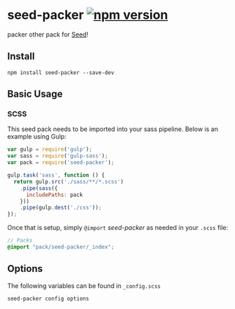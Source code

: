 # seed-packer [![npm version](https://badge.fury.io/js/seed-packer.svg)](https://badge.fury.io/js/seed-packer)

packer other pack for [Seed](https://github.com/helpscout/seed)!

## Install
```
npm install seed-packer --save-dev
```


## Basic Usage

### SCSS
This seed pack needs to be imported into your sass pipeline. Below is an example using Gulp:


```javascript
var gulp = require('gulp');
var sass = require('gulp-sass');
var pack = require('seed-packer');

gulp.task('sass', function () {
  return gulp.src('./sass/**/*.scss')
    .pipe(sass({
      includePaths: pack
    }))
    .pipe(gulp.dest('./css'));
});
```

Once that is setup, simply `@import` *seed-packer* as needed in your `.scss` file:

```scss
// Packs
@import "pack/seed-packer/_index";
```

## Options

The following variables can be found in `_config.scss`

```scss
seed-packer config options
```
